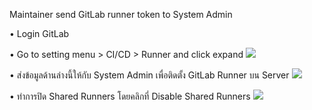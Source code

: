 Maintainer send GitLab runner token to System Admin

•	Login GitLab

•	Go to setting menu > CI/CD > Runner  and click expand
<img src="https://ardnarong.github.io/neis0736-cicd/Maintainer%20send%20GitLab%20runner%20token%20to%20System%20Admin/images/image001.png" />

•	ส่งข้อมูลด้านล่างนี้ให้กับ System Admin เพื่อติดตั้ง GitLab Runner บน Server
<img src="https://ardnarong.github.io/neis0736-cicd/Maintainer%20send%20GitLab%20runner%20token%20to%20System%20Admin/images/image002.png" />

•	ทำการปิด Shared Runners โดยคลิกที่ Disable Shared Runners
<img src="https://ardnarong.github.io/neis0736-cicd/Maintainer%20send%20GitLab%20runner%20token%20to%20System%20Admin/images/image003.png" />
